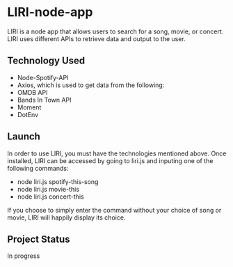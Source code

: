 # LIRI-node-app
LIRI is a node app that allows users to search for a song, movie, or concert. LIRI uses different APIs to retrieve data and output to the user. 

## Technology Used
* Node-Spotify-API
* Axios, which is used to get data from the following:
* OMDB API
* Bands In Town API
* Moment
* DotEnv

## Launch
In order to use LIRI, you must have the technologies mentioned above. Once installed, LIRI can be accessed by going to liri.js and inputing one of the following commands:
* node liri.js spotify-this-song <song name>
* node liri.js movie-this <movie title>
* node liri.js concert-this <artist name>
  
If you choose to simply enter the command without your choice of song or movie, LIRI will happily display its choice.

## Project Status
In progress
